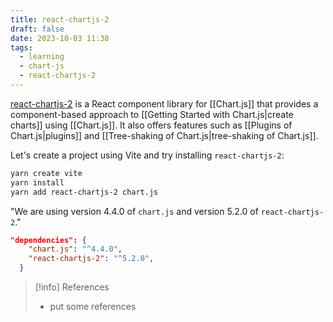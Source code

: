 ```yaml
---
title: react-chartjs-2
draft: false
date: 2023-10-03 11:38
tags:
  - learning
  - chart-js
  - react-chartjs-2
---
```


[react-chartjs-2](https://github.com/reactchartjs/react-chartjs-2) is a React component library for [[Chart.js]] that provides a component-based approach to [[Getting Started with Chart.js|create charts]] using [[Chart.js]]. It also offers features such as [[Plugins of Chart.js|plugins]] and [[Tree-shaking of Chart.js|tree-shaking of Chart.js]].

Let's create a project using Vite and try installing `react-chartjs-2`:
```bash
yarn create vite
yarn install
yarn add react-chartjs-2 chart.js
```
  
"We are using version 4.4.0 of `chart.js` and version 5.2.0 of `react-chartjs-2`."
```json title="package.json"
"dependencies": {
    "chart.js": "^4.4.0",
    "react-chartjs-2": "^5.2.0",
  }
```




> [!info] References
> - put some references
